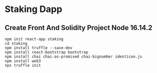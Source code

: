# Staking Dapp
## Create Front And Solidity Project Node 16.14.2
```
npm init react-app staking
cd staking
npm install truffle --save-dev
npm install react-bootstrap bootstrap
npm install chai chai-as-promised chai-bignumber identicon.js
npm install web3
npx truffle init

```